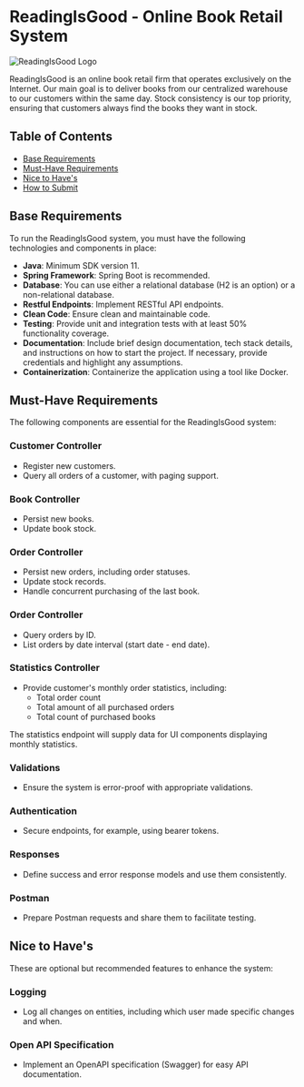 # ReadingIsGood - Online Book Retail System

![ReadingIsGood Logo](https://example.com/readingisgood_logo.png)

ReadingIsGood is an online book retail firm that operates exclusively on the Internet. Our main goal is to deliver books from our centralized warehouse to our customers within the same day. Stock consistency is our top priority, ensuring that customers always find the books they want in stock.

## Table of Contents
- [Base Requirements](#base-requirements)
- [Must-Have Requirements](#must-have-requirements)
- [Nice to Have's](#nice-to-haves)
- [How to Submit](#how-to-submit)

## Base Requirements

To run the ReadingIsGood system, you must have the following technologies and components in place:

- **Java**: Minimum SDK version 11.
- **Spring Framework**: Spring Boot is recommended.
- **Database**: You can use either a relational database (H2 is an option) or a non-relational database.
- **Restful Endpoints**: Implement RESTful API endpoints.
- **Clean Code**: Ensure clean and maintainable code.
- **Testing**: Provide unit and integration tests with at least 50% functionality coverage.
- **Documentation**: Include brief design documentation, tech stack details, and instructions on how to start the project. If necessary, provide credentials and highlight any assumptions.
- **Containerization**: Containerize the application using a tool like Docker.

## Must-Have Requirements

The following components are essential for the ReadingIsGood system:

### Customer Controller
- Register new customers.
- Query all orders of a customer, with paging support.

### Book Controller
- Persist new books.
- Update book stock.

### Order Controller
- Persist new orders, including order statuses.
- Update stock records.
- Handle concurrent purchasing of the last book.

### Order Controller
- Query orders by ID.
- List orders by date interval (start date - end date).

### Statistics Controller
- Provide customer's monthly order statistics, including:
  - Total order count
  - Total amount of all purchased orders
  - Total count of purchased books

The statistics endpoint will supply data for UI components displaying monthly statistics.

### Validations
- Ensure the system is error-proof with appropriate validations.

### Authentication
- Secure endpoints, for example, using bearer tokens.

### Responses
- Define success and error response models and use them consistently.

### Postman
- Prepare Postman requests and share them to facilitate testing.

## Nice to Have's

These are optional but recommended features to enhance the system:

### Logging
- Log all changes on entities, including which user made specific changes and when.

### Open API Specification
- Implement an OpenAPI specification (Swagger) for easy API documentation.
